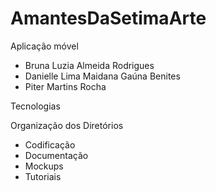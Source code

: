 # AmantesDaSetimaArte

Aplicação móvel 
- Bruna Luzia Almeida Rodrigues
- Danielle Lima Maidana Gaúna Benites
- Piter Martins Rocha


Tecnologias

Organização dos Diretórios

- Codificação
- Documentação
- Mockups
- Tutoriais
